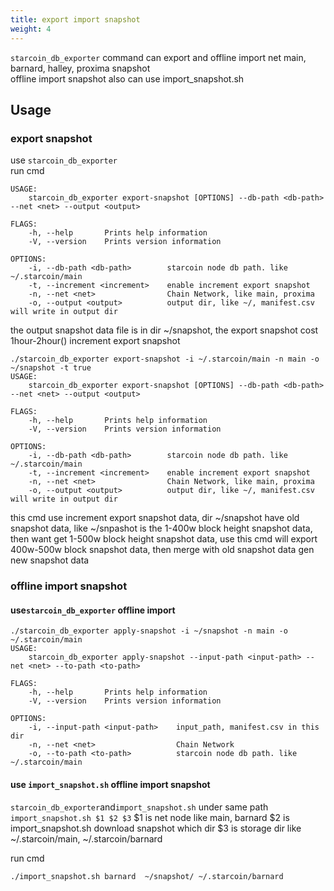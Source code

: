 ```yaml
---
title: export import snapshot
weight: 4
---
```

`starcoin_db_exporter` command can  export and offline import net main, barnard, halley, proxima snapshot  
offline import snapshot also can use import_snapshot.sh

<!--more-->

## Usage
### export snapshot
use `starcoin_db_exporter`  
run cmd
```shell
USAGE:
    starcoin_db_exporter export-snapshot [OPTIONS] --db-path <db-path> --net <net> --output <output>

FLAGS:
    -h, --help       Prints help information
    -V, --version    Prints version information

OPTIONS:
    -i, --db-path <db-path>        starcoin node db path. like ~/.starcoin/main
    -t, --increment <increment>    enable increment export snapshot
    -n, --net <net>                Chain Network, like main, proxima
    -o, --output <output>          output dir, like ~/, manifest.csv will write in output dir
```
the output snapshot data file is in dir ~/snapshot, the export snapshot cost 1hour-2hour()
increment export snapshot
```shell
./starcoin_db_exporter export-snapshot -i ~/.starcoin/main -n main -o ~/snapshot -t true
USAGE:
    starcoin_db_exporter export-snapshot [OPTIONS] --db-path <db-path> --net <net> --output <output>

FLAGS:
    -h, --help       Prints help information
    -V, --version    Prints version information

OPTIONS:
    -i, --db-path <db-path>        starcoin node db path. like ~/.starcoin/main
    -t, --increment <increment>    enable increment export snapshot
    -n, --net <net>                Chain Network, like main, proxima
    -o, --output <output>          output dir, like ~/, manifest.csv will write in output dir
```
this cmd use increment export snapshot data, dir ~/snapshot have old snapshot data, like ~/snpashot is the 1-400w block height
snapshot data, then want get 1-500w block height snapshot data, use this cmd will export 400w-500w block snapshot data, then merge
with old snapshot data gen new snapshot data
### offline import snapshot
#### use`starcoin_db_exporter` offline import
```shell
./starcoin_db_exporter apply-snapshot -i ~/snapshot -n main -o ~/.starcoin/main
USAGE:
    starcoin_db_exporter apply-snapshot --input-path <input-path> --net <net> --to-path <to-path>

FLAGS:
    -h, --help       Prints help information
    -V, --version    Prints version information

OPTIONS:
    -i, --input-path <input-path>    input_path, manifest.csv in this dir
    -n, --net <net>                  Chain Network
    -o, --to-path <to-path>          starcoin node db path. like ~/.starcoin/main
```

#### use `import_snapshot.sh` offline import snapshot
`starcoin_db_exporter`and`import_snapshot.sh` under same path
`import_snapshot.sh $1 $2 $3`
$1 is net node like main, barnard
$2 is import_snapshot.sh download snapshot which dir
$3 is storage dir like ~/.starcoin/main, ~/.starcoin/barnard

run cmd
```shell
./import_snapshot.sh barnard  ~/snapshot/ ~/.starcoin/barnard
```